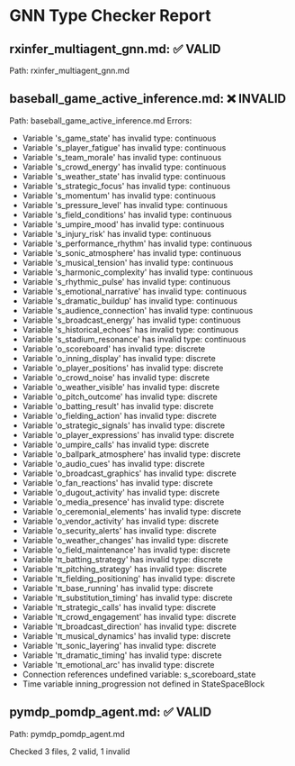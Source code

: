 # GNN Type Checker Report
## rxinfer_multiagent_gnn.md: ✅ VALID
Path: rxinfer_multiagent_gnn.md

## baseball_game_active_inference.md: ❌ INVALID
Path: baseball_game_active_inference.md
Errors:
  - Variable 's_game_state' has invalid type: continuous
  - Variable 's_player_fatigue' has invalid type: continuous
  - Variable 's_team_morale' has invalid type: continuous
  - Variable 's_crowd_energy' has invalid type: continuous
  - Variable 's_weather_state' has invalid type: continuous
  - Variable 's_strategic_focus' has invalid type: continuous
  - Variable 's_momentum' has invalid type: continuous
  - Variable 's_pressure_level' has invalid type: continuous
  - Variable 's_field_conditions' has invalid type: continuous
  - Variable 's_umpire_mood' has invalid type: continuous
  - Variable 's_injury_risk' has invalid type: continuous
  - Variable 's_performance_rhythm' has invalid type: continuous
  - Variable 's_sonic_atmosphere' has invalid type: continuous
  - Variable 's_musical_tension' has invalid type: continuous
  - Variable 's_harmonic_complexity' has invalid type: continuous
  - Variable 's_rhythmic_pulse' has invalid type: continuous
  - Variable 's_emotional_narrative' has invalid type: continuous
  - Variable 's_dramatic_buildup' has invalid type: continuous
  - Variable 's_audience_connection' has invalid type: continuous
  - Variable 's_broadcast_energy' has invalid type: continuous
  - Variable 's_historical_echoes' has invalid type: continuous
  - Variable 's_stadium_resonance' has invalid type: continuous
  - Variable 'o_scoreboard' has invalid type: discrete
  - Variable 'o_inning_display' has invalid type: discrete
  - Variable 'o_player_positions' has invalid type: discrete
  - Variable 'o_crowd_noise' has invalid type: discrete
  - Variable 'o_weather_visible' has invalid type: discrete
  - Variable 'o_pitch_outcome' has invalid type: discrete
  - Variable 'o_batting_result' has invalid type: discrete
  - Variable 'o_fielding_action' has invalid type: discrete
  - Variable 'o_strategic_signals' has invalid type: discrete
  - Variable 'o_player_expressions' has invalid type: discrete
  - Variable 'o_umpire_calls' has invalid type: discrete
  - Variable 'o_ballpark_atmosphere' has invalid type: discrete
  - Variable 'o_audio_cues' has invalid type: discrete
  - Variable 'o_broadcast_graphics' has invalid type: discrete
  - Variable 'o_fan_reactions' has invalid type: discrete
  - Variable 'o_dugout_activity' has invalid type: discrete
  - Variable 'o_media_presence' has invalid type: discrete
  - Variable 'o_ceremonial_elements' has invalid type: discrete
  - Variable 'o_vendor_activity' has invalid type: discrete
  - Variable 'o_security_alerts' has invalid type: discrete
  - Variable 'o_weather_changes' has invalid type: discrete
  - Variable 'o_field_maintenance' has invalid type: discrete
  - Variable 'π_batting_strategy' has invalid type: discrete
  - Variable 'π_pitching_strategy' has invalid type: discrete
  - Variable 'π_fielding_positioning' has invalid type: discrete
  - Variable 'π_base_running' has invalid type: discrete
  - Variable 'π_substitution_timing' has invalid type: discrete
  - Variable 'π_strategic_calls' has invalid type: discrete
  - Variable 'π_crowd_engagement' has invalid type: discrete
  - Variable 'π_broadcast_direction' has invalid type: discrete
  - Variable 'π_musical_dynamics' has invalid type: discrete
  - Variable 'π_sonic_layering' has invalid type: discrete
  - Variable 'π_dramatic_timing' has invalid type: discrete
  - Variable 'π_emotional_arc' has invalid type: discrete
  - Connection references undefined variable: s_scoreboard_state
  - Time variable inning_progression not defined in StateSpaceBlock

## pymdp_pomdp_agent.md: ✅ VALID
Path: pymdp_pomdp_agent.md

Checked 3 files, 2 valid, 1 invalid
